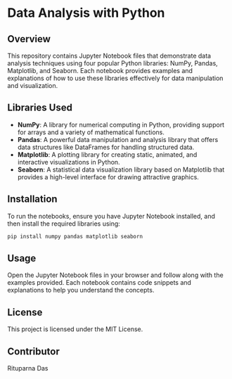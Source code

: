 # Data Analysis with Python

## Overview
This repository contains Jupyter Notebook files that demonstrate data analysis techniques using four popular Python libraries: NumPy, Pandas, Matplotlib, and Seaborn.
Each notebook provides examples and explanations of how to use these libraries effectively for data manipulation and visualization.

## Libraries Used
- **NumPy**: A library for numerical computing in Python, providing support for arrays and a variety of mathematical functions.
- **Pandas**: A powerful data manipulation and analysis library that offers data structures like DataFrames for handling structured data.
- **Matplotlib**: A plotting library for creating static, animated, and interactive visualizations in Python.
- **Seaborn**: A statistical data visualization library based on Matplotlib that provides a high-level interface for drawing attractive graphics.

## Installation
To run the notebooks, ensure you have Jupyter Notebook installed, and then install the required libraries using:

```bash
pip install numpy pandas matplotlib seaborn
```
## Usage
Open the Jupyter Notebook files in your browser and follow along with the examples provided. Each notebook contains code snippets and explanations to help you understand the concepts.

## License
This project is licensed under the MIT License.

## Contributor
Rituparna Das
